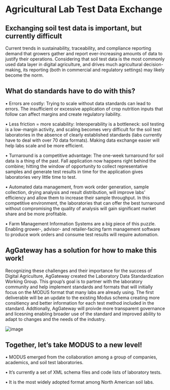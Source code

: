 # Agricultural Lab Test Data Exchange

## Exchanging soil test data is important, but currently difficult
Current trends in sustainability, traceability, and compliance reporting demand that growers gather and report ever-increasing amounts of data to justify their operations. Considering that soil test data is the most commonly used data layer in digital agriculture, and drives much agricultural decision-making, its reporting (both in commercial and regulatory settings) may likely become the norm.

## What do standards have to do with this?

•	Errors are costly: Trying to scale without data standards can lead to errors. The insufficient or excessive application of crop nutrition inputs that follow can affect margins and create regulatory liability.

•	Less friction = more scalability: Interoperability is a bottleneck: soil testing is a low-margin activity, and scaling becomes very difficult for the soil test laboratories in the absence of clearly established standards (labs currently have to deal with over 70 data formats). Making data exchange easier will help labs scale and be more efficient.

•	Turnaround is a competitive advantage: The one-week turnaround for soil data is a thing of the past. Fall application now happens right behind the combine; hitting the window of opportunity to collect representative samples and generate test results in time for the application gives laboratories very little time to test. 

•	Automated data management, from work order generation, sample collection, drying analysis and result distribution, will improve labs’ efficiency and allow them to increase their sample throughput. In this competitive environment, the laboratories that can offer the best turnaround without compromising the quality of analysis will gain significant market share and be more profitable.

•	Farm Management Information Systems are a big piece of this puzzle. Enabling grower-, advisor- and retailer-facing farm management software to produce work orders and consume test results will require automation.

## AgGateway has a solution for how to make this work!

Recognizing these challenges and their importance for the success of Digital Agriculture, AgGateway created the Laboratory Data Standardization Working Group. This group’s goal is to partner with the laboratory community and help implement standards and formats that will initially focus on the MODUS format that many labs are already using. The first deliverable will be an update to the existing Modus schema creating more consitiency and better information for each test method included in the standard. Addtionally, AgGateway will proivde more transparent governance and licesning enabling broader use of the standard and improved ability to adapt to changes and the needs of the industry. 

![image](https://user-images.githubusercontent.com/69859591/189997456-8f4118bb-baa4-4637-b771-2ad9337eb2ae.png)


## Together, let’s take MODUS to a new level!
•	MODUS emerged from the collaboration among a group of companies, academics, and soil test laboratories.

•	It’s currently a set of XML schema files and code lists of laboratory tests.

•	It is the most widely adopted format among North American soil labs.


